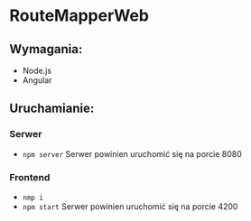 # RouteMapperWeb

## Wymagania:
- Node.js
- Angular

## Uruchamianie:
### Serwer
- ``npm server``
Serwer powinien uruchomić się na porcie 8080
### Frontend
- ``nmp i``
- ``npm start``
Serwer powinien uruchomić się na porcie 4200
